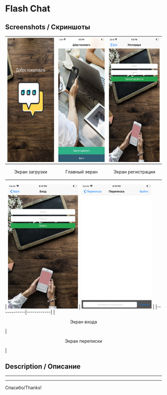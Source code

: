 
# Flash Chat

Screenshots /  Скриншоты
-----------------------------------

| <img height="400" src="https://github.com/muriginvlad/Flash_Chat/raw/master/Screenshots/Screenshot1.png" /> |<img height="400" src="https://github.com/muriginvlad/Flash_Chat/raw/master/Screenshots/Screenshot2.png" /> |<img height="400" src="https://github.com/muriginvlad/Flash_Chat/raw/master/Screenshots/Screenshot3.png" /> |
|------------|------------|------------|
|<p align="center">Экран загрузки</p>|<p align="center">Главный эеран</p>|<p align="center">Экран регистрации</p>|


| <img height="400" src="https://github.com/muriginvlad/Flash_Chat/raw/master/Screenshots/Screenshot4.png" /> |
<img height="400" src="https://github.com/muriginvlad/Flash_Chat/raw/master/Screenshots/Screenshot5.png" /> |
|------------|------------|
|<p align="center">Экран входа </p>|<p align="center">Экран переписки</p>|



Description / Описание 
-----------------------------------


___



___


Спасибо/Thanks!

